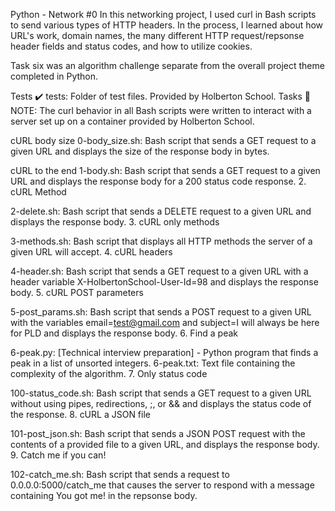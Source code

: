 Python - Network #0 In this networking project, I used curl in Bash scripts to send various types of HTTP headers. In the process, I learned about how URL's work, domain names, the many different HTTP request/repsonse header fields and status codes, and how to utilize cookies.

Task six was an algorithm challenge separate from the overall project theme completed in Python.

Tests ✔️ tests: Folder of test files. Provided by Holberton School. Tasks 📃 NOTE: The curl behavior in all Bash scripts were written to interact with a server set up on a container provided by Holberton School.

cURL body size 0-body_size.sh: Bash script that sends a GET request to a given URL and displays the size of the response body in bytes.

cURL to the end
1-body.sh: Bash script that sends a GET request to a given URL and displays the response body for a 200 status code response. 2. cURL Method

2-delete.sh: Bash script that sends a DELETE request to a given URL and displays the response body. 3. cURL only methods

3-methods.sh: Bash script that displays all HTTP methods the server of a given URL will accept. 4. cURL headers

4-header.sh: Bash script that sends a GET request to a given URL with a header variable X-HolbertonSchool-User-Id=98 and displays the response body. 5. cURL POST parameters

5-post_params.sh: Bash script that sends a POST request to a given URL with the variables email=test@gmail.com and subject=I will always be here for PLD and displays the response body. 6. Find a peak

6-peak.py: [Technical interview preparation] - Python program that finds a peak in a list of unsorted integers. 6-peak.txt: Text file containing the complexity of the algorithm. 7. Only status code

100-status_code.sh: Bash script that sends a GET request to a given URL without using pipes, redirections, ;, or && and displays the status code of the response. 8. cURL a JSON file

101-post_json.sh: Bash script that sends a JSON POST request with the contents of a provided file to a given URL, and displays the response body. 9. Catch me if you can!

102-catch_me.sh: Bash script that sends a request to 0.0.0.0:5000/catch_me that causes the server to respond with a message containing You got me! in the repsonse body.
